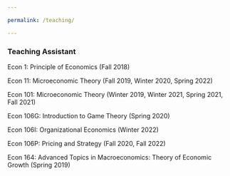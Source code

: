 ```yaml
---

permalink: /teaching/

---
```


### Teaching Assistant

Econ 1: Principle of Economics (Fall 2018)

Econ 11: Microeconomic Theory (Fall 2019, Winter 2020, Spring 2022)

Econ 101: Microeconomic Theory (Winter 2019, Winter 2021, Spring 2021, Fall 2021) 

Econ 106G: Introduction to Game Theory (Spring 2020)

Econ 106I: Organizational Economics (Winter 2022)

Econ 106P: Pricing and Strategy (Fall 2020, Fall 2022) 

Econ 164: Advanced Topics in Macroeconomics: Theory of Economic Growth (Spring 2019)
